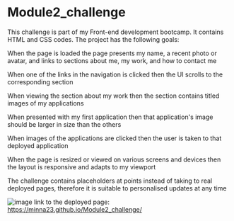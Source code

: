# Module2_challenge
This challenge is part of my Front-end development bootcamp. It contains HTML and CSS codes.
The project has the following goals:

When the page is loaded the page presents my name, a recent photo or avatar, and links to sections about me, my work, and how to contact me

When one of the links in the navigation is clicked then the UI scrolls to the corresponding section

When viewing the section about my work then the section contains titled images of my applications

When presented with my first application then that application's image should be larger in size than the others

When images of the applications are clicked then the user is taken to that deployed application

When the page is resized or viewed on various screens and devices then the layout is responsive and adapts to my viewport

The challenge contains placeholders at points instead of taking to real deployed pages, therefore it is suitable to personalised updates at any time

![image](https://user-images.githubusercontent.com/21089692/215568243-5a33dc7f-d685-4dbc-9bdb-0ead458bc8c3.png)
link to the deployed page: https://minna23.github.io/Module2_challenge/



